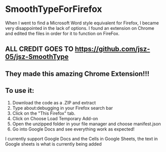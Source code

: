 # SmoothTypeForFirefox

When I went to find a Microsoft Word style equivalent for Firefox, I became very disappointed in the lack of options. I found an extension on Chrome and edited the files in order for it to function on FireFox.

## ALL CREDIT GOES TO https://github.com/jsz-05/jsz-SmoothType 
## They made this amazing Chrome Extension!!!



## To use it:
1. Download the code as a .ZIP and extract
2. Type about:debugging in your Firefox search bar
3. Click on the "This Firefox" tab.
4. Click on Choose Load Temporary Add-on
5. Open the unzipped folder in your file manager and choose manifest.json
6. Go into Google Docs and see everything work as expected!

I currently support Google Docs and the Cells in Google Sheets, the text in Google sheets is what is currently being added
